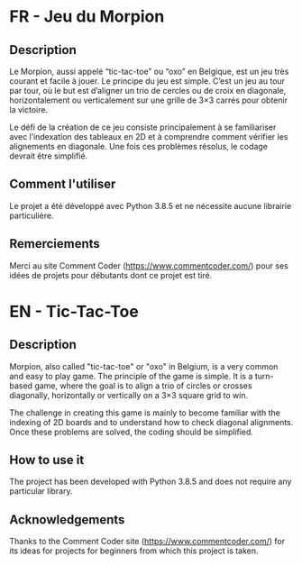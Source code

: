 # FR - Jeu du Morpion

## Description
Le Morpion, aussi appelé “tic-tac-toe” ou “oxo” en Belgique, est un jeu très
courant et facile à jouer. Le principe du jeu est simple. C’est un jeu au tour
par tour, où le but est d’aligner un trio de cercles ou de croix en diagonale,
horizontalement ou verticalement sur une grille de 3×3 carrés pour obtenir la
victoire.

Le défi de la création de ce jeu consiste principalement à se familiariser
avec l’indexation des tableaux en 2D et à comprendre comment vérifier les
alignements en diagonale. Une fois ces problèmes résolus, le codage devrait
être simplifié.

## Comment l'utiliser
Le projet a été développé avec Python 3.8.5 et ne nécessite aucune librairie 
particulière.

## Remerciements
Merci au site Comment Coder (https://www.commentcoder.com/) pour ses idées de 
projets pour débutants dont ce projet est tiré.

# EN - Tic-Tac-Toe

## Description
Morpion, also called "tic-tac-toe" or "oxo" in Belgium, is a very common and
easy to play game. The principle of the game is simple. It is a turn-based
game, where the goal is to align a trio of circles or crosses diagonally,
horizontally or vertically on a 3×3 square grid to win.

The challenge in creating this game is mainly to become familiar with the
indexing of 2D boards and to understand how to check diagonal alignments. Once
these problems are solved, the coding should be simplified.

## How to use it
The project has been developed with Python 3.8.5 and does not require any 
particular library.

## Acknowledgements
Thanks to the Comment Coder site (https://www.commentcoder.com/) for its ideas
for projects for beginners from which this project is taken.
